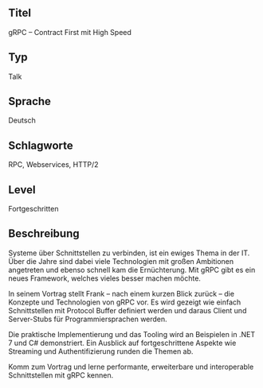 ## Titel
gRPC – Contract First mit High Speed

## Typ
Talk

## Sprache
Deutsch

## Schlagworte
RPC, Webservices, HTTP/2

## Level
Fortgeschritten

## Beschreibung

Systeme über Schnittstellen zu verbinden, ist ein ewiges Thema in der IT. Über die Jahre sind dabei viele Technologien mit großen Ambitionen angetreten und ebenso schnell kam die Ernüchterung. Mit gRPC gibt es ein neues Framework, welches vieles besser machen möchte.

In seinem Vortrag stellt Frank – nach einem kurzen Blick zurück – die Konzepte und Technologien von gRPC vor. Es wird gezeigt wie einfach Schnittstellen mit Protocol Buffer definiert werden und daraus Client und Server-Stubs für Programmiersprachen werden.

Die praktische Implementierung und das Tooling wird an Beispielen in .NET 7 und C# demonstriert. Ein Ausblick auf fortgeschrittene Aspekte wie Streaming und Authentifizierung runden die Themen ab.

Komm zum Vortrag und lerne performante, erweiterbare und interoperable Schnittstellen mit gRPC kennen. 